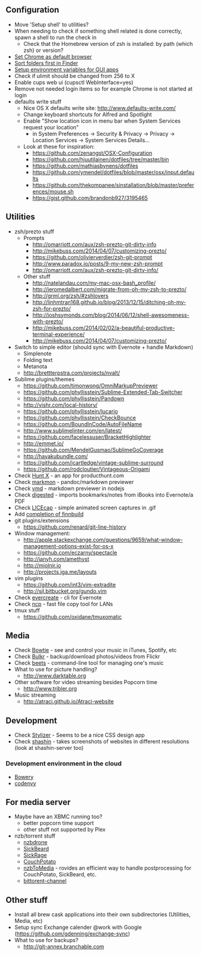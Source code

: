 ## Configuration

* Move 'Setup shell' to utilities?
* When needing to check if something shell related is done correctly, spawn a shell to run the check in
  * Check that the Homebrew version of zsh is installed: by path (which zsh) or version?
* [Set Chrome as default browser](https://github.com/kerma/defaultbrowser/blob/master/build/defaultbrowser)
* [Sort folders first in Finder](http://mygeekdaddy.net/2013/10/24/change-mavericks-finder-app-sort-order)
* [Setup environment variables for GUI apps](http://stackoverflow.com/a/26477515)
* Check if ulimit should be changed from 256 to X
* Enable cups web ui (cupsctl WebInterface=yes)
* Remove not needed login items so for example Chrome is not started at login
* defaults write stuff
  * Nice OS X defaults write site: http://www.defaults-write.com/
  * Change keyboard shortcuts for Alfred and Spotlight
  * Enable "Show location icon in menu bar when System Services request your location"
    - in System Preferences -> Security & Privacy -> Privacy -> Location Services -> System Services Details...
  * Look at these for inspiration:
    * https://github.com/zenangst/OSX-Configuration
    * https://github.com/hjuutilainen/dotfiles/tree/master/bin
    * https://github.com/mathiasbynens/dotfiles
    * https://github.com/ymendel/dotfiles/blob/master/osx/input.defaults
    * https://github.com/thekompanee/sinstallation/blob/master/preferences/mouse.sh
    * https://gist.github.com/brandonb927/3195465


## Utilities

* zsh/prezto stuff
  * Prompts
    * http://omarriott.com/aux/zsh-prezto-git-dirty-info
    * http://mikebuss.com/2014/04/07/customizing-prezto/
    * https://github.com/olivierverdier/zsh-git-prompt
    * http://www.paradox.io/posts/9-my-new-zsh-prompt
    * http://omarriott.com/aux/zsh-prezto-git-dirty-info/
  * Other stuff
    * http://natelandau.com/my-mac-osx-bash_profile/
    * http://jeromedalbert.com/migrate-from-oh-my-zsh-to-prezto/
    * http://grml.org/zsh/#zshlovers
    * http://linhmtran168.github.io/blog/2013/12/15/ditching-oh-my-zsh-for-prezto/
    * http://joshsymonds.com/blog/2014/06/12/shell-awesomeness-with-prezto/
    * http://mikebuss.com/2014/02/02/a-beautiful-productive-terminal-experience/
    * http://mikebuss.com/2014/04/07/customizing-prezto/
* Switch to simple editor (should sync with Evernote + handle Markdown)
  * Simplenote
  * Folding text
  * Metanota
  *   http://brettterpstra.com/projects/nvalt/
* Sublime plugins/themes
  * https://github.com/timonwong/OmniMarkupPreviewer
  * https://github.com/phyllisstein/Sublime-Extended-Tab-Switcher
  * https://github.com/phyllisstein/Pandown
  * http://vishr.com/local-history/
  * https://github.com/phyllisstein/lucario
  * https://github.com/phyllisstein/CheckBounce
  * https://github.com/BoundInCode/AutoFileName
  * http://www.sublimelinter.com/en/latest/
  * https://github.com/facelessuser/BracketHighlighter
  * http://emmet.io/
  * https://github.com/MendelGusmao/SublimeGoCoverage
  * http://hayakubundle.com/
  * https://github.com/jcartledge/vintage-sublime-surround
  * https://github.com/rodcloutier/Vintageous-Origami
* Check [Hunt X](http://huntx.mobilefirst.in) - an app for producthunt.com
* Check [markmon](https://github.com/yyjhao/markmon) - pandoc/markdown previewer
* Check [vmd](https://github.com/yoshuawuyts/vmd) - markdown previewer in nodejs
* Check [digested](http://drivenpixels.com/digested) - imports bookmarks/notes from iBooks into Evernote/a PDF
* Check [LICEcap](http://www.cockos.com/licecap) - simple animated screen captures in .gif
* Add [completion of finnbuild](https://gist.github.com/brujoand/f278d55b00014e37a899)
* git plugins/extensions
  * https://github.com/renard/git-line-history
* Window management:
  * http://apple.stackexchange.com/questions/9659/what-window-management-options-exist-for-os-x
  * https://github.com/eczarny/spectacle
  * http://ianyh.com/amethyst
  * http://mjolnir.io
  * http://projects.jga.me/layouts
* vim plugins
  * https://github.com/int3/vim-extradite
  * http://sjl.bitbucket.org/gundo.vim
* Check [evercreate](https://github.com/jgallen23/evercreate) - cli for Evernote
* Check [ncp](http://www.fefe.de/ncp) - fast file copy tool for LANs
* tmux stuff
  * https://github.com/oxidane/tmuxomatic


## Media

* Check [Bowtie](http://bowtieapp.com) - see and control your music in iTunes, Spotify, etc
* Check [Bulkr](http://clipyourphotos.com/bulkr) - backup/download photos/videos from Flickr
* Check [beets](http://beets.radbox.org) - command-line tool for managing one's music
* What to use for picture handling?
  * http://www.darktable.org
* Other software for video streaming besides Popcorn time
  * http://www.tribler.org
* Music streaming
  * http://atraci.github.io/Atraci-website


## Development

* Check [Stylizer](http://www.skybound.ca) - Seems to be a nice CSS design app
* Check [shashin](https://github.com/maxkueng/shashin) - takes screenshots of websites in different resolutions (look at shashin-server too)

### Development environment in the cloud

* [Bowery](http://bowery.io)
* [codenvy](https://codenvy.com)


## For media server

* Maybe have an XBMC running too?
  * better popcorn time support
  * other stuff not supported by Plex
* nzb/torrent stuff
  * [nzbdrone](http://nzbdrone.com)
  * [SickBeard](http://sickbeard.com)
  * [SickRage](https://github.com/echel0n/SickRage)
  * [CouchPotato](https://couchpota.to)
  * [nzbToMedia](https://github.com/clinton-hall/nzbToMedia) - rovides an efficient way to handle postprocessing for CouchPotato, SickBeard, etc.
  * [bittorent-channel](https://forums.plex.tv/index.php/topic/102253-rel-bittorrent-channel)


## Other stuff

* Install all brew cask applications into their own subdirectories (Utilities, Media, etc)
* Setup sync Exchange calender @work with Google (https://github.com/gdenning/exchange-sync)
* What to use for backups?
  * http://git-annex.branchable.com


